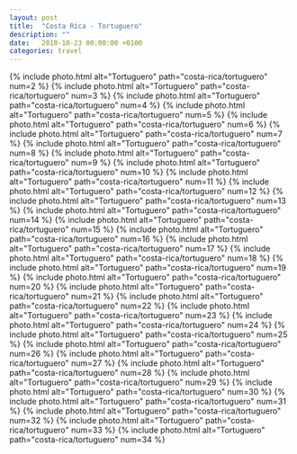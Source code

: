 ```yaml
---
layout: post
title:  "Costa Rica - Tortuguero"
description: ""
date:   2018-10-23 00:00:00 +0100
categories: travel
---
```



{% include photo.html alt="Tortuguero" path="costa-rica/tortuguero" num=2 %}
{% include photo.html alt="Tortuguero" path="costa-rica/tortuguero" num=3 %}
{% include photo.html alt="Tortuguero" path="costa-rica/tortuguero" num=4 %}
{% include photo.html alt="Tortuguero" path="costa-rica/tortuguero" num=5 %}
{% include photo.html alt="Tortuguero" path="costa-rica/tortuguero" num=6 %}
{% include photo.html alt="Tortuguero" path="costa-rica/tortuguero" num=7 %}
{% include photo.html alt="Tortuguero" path="costa-rica/tortuguero" num=8 %}
{% include photo.html alt="Tortuguero" path="costa-rica/tortuguero" num=9 %}
{% include photo.html alt="Tortuguero" path="costa-rica/tortuguero" num=10 %}
{% include photo.html alt="Tortuguero" path="costa-rica/tortuguero" num=11 %}
{% include photo.html alt="Tortuguero" path="costa-rica/tortuguero" num=12 %}
{% include photo.html alt="Tortuguero" path="costa-rica/tortuguero" num=13 %}
{% include photo.html alt="Tortuguero" path="costa-rica/tortuguero" num=14 %}
{% include photo.html alt="Tortuguero" path="costa-rica/tortuguero" num=15 %}
{% include photo.html alt="Tortuguero" path="costa-rica/tortuguero" num=16 %}
{% include photo.html alt="Tortuguero" path="costa-rica/tortuguero" num=17 %}
{% include photo.html alt="Tortuguero" path="costa-rica/tortuguero" num=18 %}
{% include photo.html alt="Tortuguero" path="costa-rica/tortuguero" num=19 %}
{% include photo.html alt="Tortuguero" path="costa-rica/tortuguero" num=20 %}
{% include photo.html alt="Tortuguero" path="costa-rica/tortuguero" num=21 %}
{% include photo.html alt="Tortuguero" path="costa-rica/tortuguero" num=22 %}
{% include photo.html alt="Tortuguero" path="costa-rica/tortuguero" num=23 %}
{% include photo.html alt="Tortuguero" path="costa-rica/tortuguero" num=24 %}
{% include photo.html alt="Tortuguero" path="costa-rica/tortuguero" num=25 %}
{% include photo.html alt="Tortuguero" path="costa-rica/tortuguero" num=26 %}
{% include photo.html alt="Tortuguero" path="costa-rica/tortuguero" num=27 %}
{% include photo.html alt="Tortuguero" path="costa-rica/tortuguero" num=28 %}
{% include photo.html alt="Tortuguero" path="costa-rica/tortuguero" num=29 %}
{% include photo.html alt="Tortuguero" path="costa-rica/tortuguero" num=30 %}
{% include photo.html alt="Tortuguero" path="costa-rica/tortuguero" num=31 %}
{% include photo.html alt="Tortuguero" path="costa-rica/tortuguero" num=32 %}
{% include photo.html alt="Tortuguero" path="costa-rica/tortuguero" num=33 %}
{% include photo.html alt="Tortuguero" path="costa-rica/tortuguero" num=34 %}
